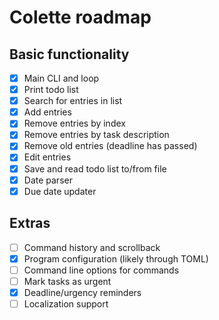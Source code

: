 # Colette roadmap

## Basic functionality
- [x] Main CLI and loop
- [x] Print todo list
- [x] Search for entries in list
- [x] Add entries
- [x] Remove entries by index
- [x] Remove entries by task description
- [x] Remove old entries (deadline has passed)
- [x] Edit entries
- [x] Save and read todo list to/from file
- [x] Date parser
- [x] Due date updater

## Extras
- [ ] Command history and scrollback
- [x] Program configuration (likely through TOML)
- [ ] Command line options for commands
- [ ] Mark tasks as urgent
- [x] Deadline/urgency reminders
- [ ] Localization support